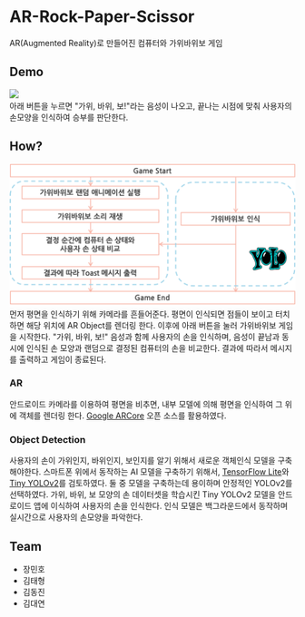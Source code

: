 # AR-Rock-Paper-Scissor
AR(Augmented Reality)로 만들어진 컴퓨터와 가위바위보 게임

## Demo
<img src="images/demo.gif"><br>
아래 버튼을 누르면 "가위, 바위, 보!"라는 음성이 나오고, 끝나는 시점에 맞춰 사용자의 손모양을 인식하여 승부를 판단한다.

## How?
<img src="images/design.png"><br>
먼저 평면을 인식하기 위해 카메라를 흔들어준다. 평면이 인식되면 점들이 보이고 터치하면 해당 위치에 AR Object를 렌더링 한다. 이후에 아래 버튼을 눌러 가위바위보 게임을 시작한다. "가위, 바위, 보!" 음성과 함께 사용자의 손을 인식하며, 음성이 끝남과 동시에 인식된 손 모양과 랜덤으로 결정된 컴퓨터의 손을 비교한다. 결과에 따라서 메시지를 출력하고 게임이 종료된다.

### AR
안드로이드 카메라를 이용하여 평면을 비추면, 내부 모델에 의해 평면을 인식하여 그 위에 객체를 렌더링 한다. [Google ARCore](https://developers.google.com/ar) 오픈 소스를 활용하였다.

### Object Detection
사용자의 손이 가위인지, 바위인지, 보인지를 알기 위해서 새로운 객체인식 모델을 구축해야한다. 스마트폰 위에서 동작하는 AI 모델을 구축하기 위해서, [TensorFlow Lite](https://www.tensorflow.org/lite?hl=ko)와 [Tiny YOLOv2](https://pjreddie.com/darknet/yolov2/)를 검토하였다. 둘 중 모델을 구축하는데 용이하며 안정적인 YOLOv2를 선택하였다. 가위, 바위, 보 모양의 손 데이터셋을 학습시킨 Tiny YOLOv2 모델을 안드로이드 앱에 이식하여 사용자의 손을 인식한다. 인식 모델은 백그라운드에서 동작하며 실시간으로 사용자의 손모양을 파악한다.

## Team
- 장민호
- 김태형
- 김동진
- 김대연
